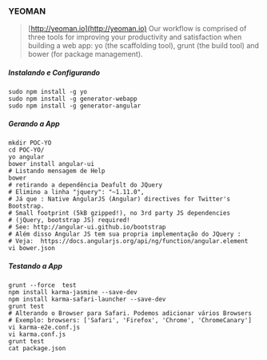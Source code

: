 ### YEOMAN 
>[http://yeoman.io](http://yeoman.io)
> Our workflow is comprised of three tools for improving your productivity and satisfaction when building a web app: yo (the scaffolding tool), grunt (the build tool) and bower (for package management).

##### Instalando e Configurando

    sudo npm install -g yo 
    sudo npm install -g generator-webapp 
    sudo npm install -g generator-angular 

##### Gerando a App

    mkdir POC-YO
    cd POC-YO/
    yo angular 
    bower install angular-ui 
    # Listando mensagem de Help
    bower
    # retirando a dependência Deafult do JQuery 
    # Elimino a linha "jquery": "~1.11.0",
    # Já que : Native AngularJS (Angular) directives for Twitter's Bootstrap. 
    # Small footprint (5kB gzipped!), no 3rd party JS dependencies 
    # (jQuery, bootstrap JS) required! 
    # See: http://angular-ui.github.io/bootstrap
    # Além disso Angular JS tem sua propria implementação do JQuery :
    # Veja:  https://docs.angularjs.org/api/ng/function/angular.element
    vi bower.json
  
##### Testando a App

    grunt --force  test
    npm install karma-jasmine --save-dev
    npm install karma-safari-launcher --save-dev 
    grunt test
    # Alterando o Browser para Safari. Podemos adicionar vários Browsers
    # Exemplo: browsers: ['Safari', 'Firefox', 'Chrome', 'ChromeCanary']
    vi karma-e2e.conf.js 
    vi karma.conf.js
    grunt test
    cat package.json

